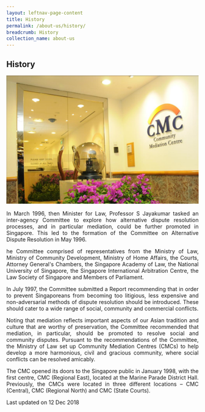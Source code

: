 ```yaml
---
layout: leftnav-page-content
title: History
permalink: /about-us/history/
breadcrumb: History
collection_name: about-us
---
```


History
---

<div class="image"><img src="/images/1504161341121.png/" style="width: 600px"></div>

<p style="text-align: justify">In March 1996, then Minister for Law, Professor S Jayakumar tasked an inter-agency Committee to explore how alternative dispute resolution processes, and in particular mediation, could be further promoted in Singapore. This led to the formation of the Committee on Alternative Dispute Resolution in May 1996.</p>

<p style="text-align: justify">he Committee comprised of representatives from the Ministry of Law, Ministry of Community Development, Ministry of Home Affairs, the Courts, Attorney General's Chambers, the Singapore Academy of Law, the National University of Singapore, the Singapore International Arbitration Centre, the Law Society of Singapore and Members of Parliament.</p>

<p style="text-align: justify">In July 1997, the Committee submitted a Report recommending that in order to prevent Singaporeans from becoming too litigious, less expensive and non-adversarial methods of dispute resolution should be introduced. These should cater to a wide range of social, community and commercial conflicts.</p>

<p style="text-align: justify">Noting that mediation reflects important aspects of our Asian tradition and culture that are worthy of preservation, the Committee recommended that mediation, in particular, should be promoted to resolve social and community disputes. Pursuant to the recommendations of the Committee, the Ministry of Law set up Community Mediation Centres (CMCs) to help develop a more harmonious, civil and gracious community, where social conflicts can be resolved amicably.</p>

<p style="text-align: justify">The CMC opened its doors to the Singapore public in January 1998, with the first centre, CMC (Regional East), located at the Marine Parade District Hall. Previously, the CMCs were located in three different locations – CMC (Central), CMC (Regional North) and CMC (State Courts).</p>

<p class="right-side-updated">Last updated on 12 Dec 2018</p>   
